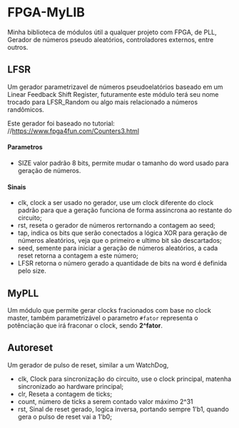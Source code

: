 # FPGA-MyLIB

Minha biblioteca de módulos útil a qualquer projeto com FPGA, de PLL, Gerador de números pseudo aleatórios, controladores externos, entre outros.


## LFSR

Um gerador parametrizavel de números pseudoelatórios baseado em um Linear Feedback Shift Register, futuramente este módulo terá seu nome trocado para LFSR_Random ou algo mais relacionado a números randômicos.

Este gerador foi baseado no tutorial: //https://www.fpga4fun.com/Counters3.html

#### Parametros

* SIZE valor padrão 8 bits, permite mudar o tamanho do word usado para geração de números.
 
#### Sinais

* clk, clock a ser usado no gerador, use um clock diferente do clock padrão para que a geração funciona de forma assincrona ao restante do circuito;
* rst, reseta o gerador de números rertornando a contagem ao seed;
* tap, indica os bits que serão conectados a lógica XOR para geração de números aleatórios, veja que o primeiro e ultimo bit são descartados;
* seed, semente para iniciar a geração de números aleatórios, a cada reset retorna a contagem a este número;
* LFSR retorna o número gerado a quantidade de bits na word é definida pelo size.

## MyPLL

Um módulo que permite gerar clocks fracionados com base no clock master, também parametrizável o parametro `#fator` representa o potênciação que irá fraconar o clock, sendo **2^fator**.

## Autoreset

Um gerador de pulso de reset, similar a um WatchDog, 

* clk, Clock para sincronização do circuito, use o clock principal, matenha sincronizado ao hardware principal;
* clr, Reseta a contagem de ticks;
* count, número de ticks a serem contado valor máximo 2^31
* rst, Sinal de reset gerado, logica inversa, portando sempre 1'b1, quando gera o pulso de reset vai a 1'b0;
